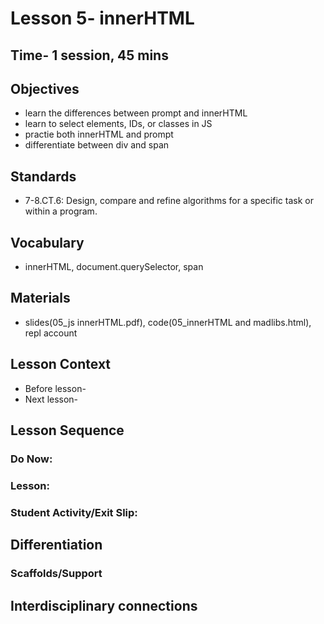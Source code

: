 # Lesson 5- innerHTML
## Time- 1 session, 45 mins

## Objectives
* learn the differences between prompt and innerHTML
* learn to select elements, IDs, or classes in JS
* practie both innerHTML and prompt
* differentiate between div and span

## Standards
* 7-8.CT.6: Design, compare and refine algorithms for a specific task or within a program.

## Vocabulary
  * innerHTML, document.querySelector, span
  
## Materials
  * slides(05_js innerHTML.pdf), code(05_innerHTML and madlibs.html), repl account

## Lesson Context
* Before lesson-
* Next lesson-

## Lesson Sequence
### Do Now: 
### Lesson:
### Student Activity/Exit Slip:

## Differentiation
### Scaffolds/Support

## Interdisciplinary connections
